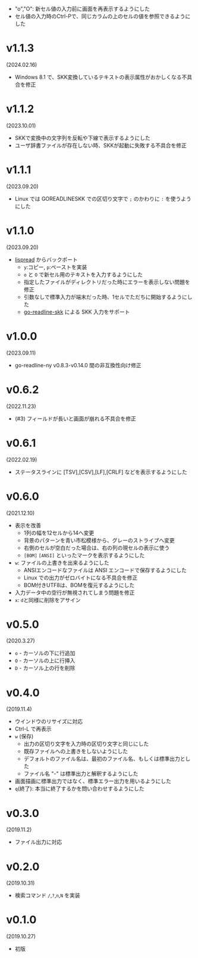 - "o","O": 新セル値の入力前に画面を再表示するようにした
- セル値の入力時のCtrl-Pで、同じカラムの上のセルの値を参照できるようにした

v1.1.3
======
(2024.02.16)

- Windows 8.1 で、SKK変換しているテキストの表示属性がおかしくなる不具合を修正

v1.1.2
=====
(2023.10.01)

- SKKで変換中の文字列を反転や下線で表示するようにした
- ユーザ辞書ファイルが存在しない時、SKKが起動に失敗する不具合を修正

v1.1.1
======
(2023.09.20)

- Linux では GOREADLINESKK での区切り文字で `;` のかわりに `:` を使うようにした

v1.1.0
======
(2023.09.20)

- [lispread] からバックポート
    - `y`:コピー, `p`:ペーストを実装
    - `o` と `O` で新セル用のテキストを入力するようにした
    - 指定したファイルがディレクトリだった時にエラーを表示しない問題を修正
    - 引数なしで標準入力が端末だった時、1セルでただちに開始するようにした
    - [go-readline-skk] による SKK 入力をサポート

[lispread]: https://github.com/hymkor/lispread
[go-readline-skk]: https://github.com/nyaosorg/go-readline-skk

v1.0.0
======
(2023.09.11)

- go-readline-ny v0.8.3-v0.14.0 間の非互換性向け修正

v0.6.2
======
(2022.11.23)

- (#3) フィールドが長いと画面が崩れる不具合を修正

v0.6.1
======
(2022.02.19)

- ステータスラインに [TSV],[CSV],[LF],[CRLF] などを表示するようにした

v0.6.0
======
(2021.12.10)

- 表示を改善
    - 1列の幅を12セルから14へ変更
    - 背景のパターンを青い市松模様から、グレーのストライプへ変更
    - 右側のセルが空白だった場合は、右の列の現セルの表示に使う
    - `[BOM]` `[ANSI]` といったマークを表示するようにした
- `w`: ファイルの上書きを出来るようにした
    - ANSIエンコードなファイルは ANSI エンコードで保存するようにした
    - Linux での出力がゼロバイトになる不具合を修正
    - BOM付きUTF8は、BOMを復元するようにした
- 入力データ中の空行が無視されてしまう問題を修正
- `x`: `d`と同様に削除をアサイン

v0.5.0
======
(2020.3.27)

- `o` - カーソルの下に行追加
- `O` - カーソルの上に行挿入
- `D` - カーソル上の行を削除

v0.4.0
======
(2019.11.4)

- ウインドウのリサイズに対応
- Ctrl-L で再表示
- `w` (保存)
    - 出力の区切り文字を入力時の区切り文字と同じにした
    - 既存ファイルへの上書きをしないようにした
    - デフォルトのファイル名は、最初のファイル名、もしくは標準出力とした
    - ファイル名 "-" は標準出力と解釈するようにした
- 画面描画に標準出力ではなく、標準エラー出力を用いるようにした
- `q`(終了): 本当に終了するかを問い合わせするようにした

v0.3.0
======
(2019.11.2)

- ファイル出力に対応

v0.2.0
======
(2019.10.31)

- 検索コマンド `/`,`?`,`n`,`N` を実装

v0.1.0
======
(2019.10.27)

- 初版
